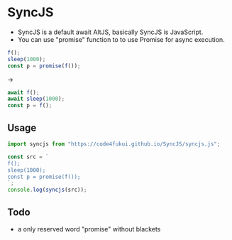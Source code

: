 # SyncJS

- SyncJS is a default await AltJS, basically SyncJS is JavaScript.
- You can use "promise" function to to use Promise for async execution.

```JavaScript
f();
sleep(1000);
const p = promise(f());
```
→
```JavaScript
await f();
await sleep(1000);
const p = f();
```

## Usage

```JavaScript
import syncjs from "https://code4fukui.github.io/SyncJS/syncjs.js";

const src = `
f();
sleep(1000);
const p = promise(f());
`;
console.log(syncjs(src));
```

## Todo

- a only reserved word "promise" without blackets
